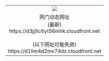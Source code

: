 ﻿<table>
  <tr></tr>
  <tr><td colspan=2 align=center><img src="https://d3jj9c6yt56mhk.cloudfront.net/Up/oGate.jpg" /></td></tr>
  <tr><td colspan=2 align=center>网门动态网址<br/>(最新)
<br>https://d3jj9c6yt56mhk.cloudfront.net
<br/><br/>(以下网址可能失效)
<br>https://d1lim4d2mv74dz.cloudfront.net
    </td>
  </tr>
</table>
